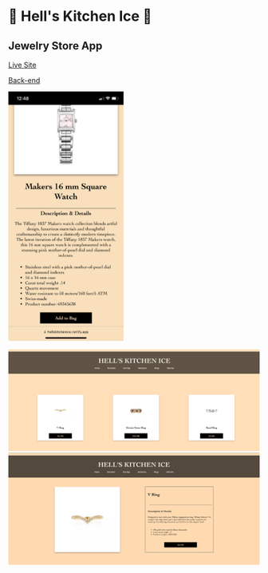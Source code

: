 # 💎 Hell's Kitchen Ice 💎
## Jewelry Store App

[Live Site](https://hellskitchenice.netlify.app/)

[Back-end](https://jewelry-store-of44.onrender.com/)

<img src="./assets/IMG_8579.PNG" height="500" />

![Rings](./assets/rings.png)
![Details](./assets/details.png)